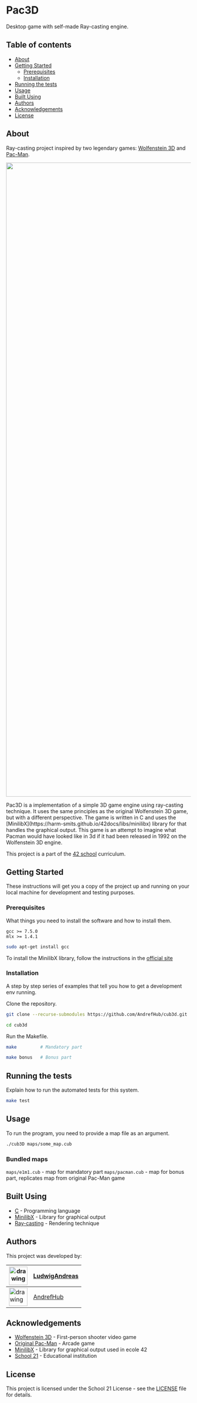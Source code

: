 # Pac3D

Desktop game with self-made Ray-casting engine.

## Table of contents

- [About](#about)
- [Getting Started](#getting-started)
  - [Prerequisites](#prerequisites)
  - [Installation](#installation)
- [Running the tests](#running-the-tests)
- [Usage](#usage)
- [Built Using](#built-using)
- [Authors](#authors)
- [Acknowledgements](#acknowledgements)
- [License](#license)

## About

Ray-casting project inspired by two legendary games: [Wolfenstein 3D](https://en.wikipedia.org/wiki/Wolfenstein_3D) and [Pac-Man](https://en.wikipedia.org/wiki/Pac-Man).

<p align="center">
<a href="https://youtu.be/mTbOpzq9PrI" target="_blank"><img src="https://media.giphy.com/media/v1.Y2lkPTc5MGI3NjExYjhiMDVmMmNhZmI1NmJjNDQ2MjRhNjQ2ZDA3NmIyMTU2MzA0ZjRjZCZjdD1n/P5D0Zq1YTsU6Qd3RBX/giphy.gif" width=1727></a>
</p>
</div>
Pac3D is a implementation of a simple 3D game engine using ray-casting technique. It uses the same principles as the original Wolfenstein 3D game, but with a different perspective. The game is written in C and uses the [MinilibX](https://harm-smits.github.io/42docs/libs/minilibx) library for that handles the graphical output. This game is an attempt to imagine what Pacman would have looked like in 3d if it had been released in 1992 on the Wolfenstein 3D engine.

This project is a part of the [42 school](https://www.42.fr/) curriculum.

## Getting Started

These instructions will get you a copy of the project up and running on your local machine for development and testing purposes.

### Prerequisites

What things you need to install the software and how to install them.

```text
gcc >= 7.5.0
mlx >= 1.4.1
```

```bash
sudo apt-get install gcc
```

To install the MinilibX library, follow the instructions in the [official site](https://harm-smits.github.io/42docs/libs/minilibx/getting_started.html#installation)

### Installation

A step by step series of examples that tell you how to get a development env running.

Clone the repository.

```bash
git clone --recurse-submodules https://github.com/AndrefHub/cub3d.git

cd cub3d
```

Run the Makefile.

```bash
make         # Mandatory part
```

```bash
make bonus   # Bonus part
```

## Running the tests

Explain how to run the automated tests for this system.

```bash
make test
```

## Usage

To run the program, you need to provide a map file as an argument.

```bash
./cub3D maps/some_map.cub
```

### Bundled maps

`maps/e1m1.cub` - map for mandatory part
`maps/pacman.cub` - map for bonus part, replicates map from original Pac-Man game

## Built Using

- [C](https://en.wikipedia.org/wiki/C_(programming_language)) - Programming language
- [MinilibX](https://harm-smits.github.io/42docs/libs/minilibx) - Library for graphical output
- [Ray-casting](https://en.wikipedia.org/wiki/Ray_casting) - Rendering technique

## Authors

This project was developed by:

| <img src="https://avatars.githubusercontent.com/u/88089961?v=4" alt="drawing" width="50"/> |[LudwigAndreas](https://github.com/LudwigAndreas)|
| --- | --- |
| <img src="https://avatars.githubusercontent.com/u/57820208?s=60&v=4" alt="drawing" width="50"/> | [AndrefHub](https://github.com/AndrefHub) |

## Acknowledgements

- [Wolfenstein 3D](https://en.wikipedia.org/wiki/Wolfenstein) - First-person shooter video game
- [Original Pac-Man](https://en.wikipedia.org/wiki/Pac-Man) - Arcade game
- [MinilibX](https://harm-smits.github.io/42docs/libs/minilibx) - Library for graphical output used in ecole 42
- [School 21](https://21-school.ru/) - Educational institution

## License

This project is licensed under the School 21 License - see the [LICENSE](LICENSE) file for details.
